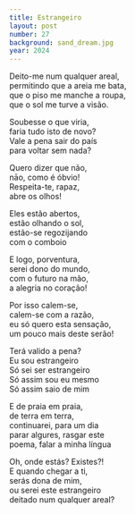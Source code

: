 ```yaml
---
title: Estrangeiro
layout: post
number: 27
background: sand_dream.jpg
year: 2024
---
```


Deito-me num qualquer areal,  
permitindo que a areia me bata,  
que o piso me manche a roupa,  
que o sol me turve a visão.  

Soubesse o que viria,  
faria tudo isto de novo?  
Vale a pena sair do país  
para voltar sem nada?  

Quero dizer que não,  
nāo, como é óbvio!  
Respeita-te, rapaz,  
abre os olhos!  

Eles estão abertos,  
estão olhando o sol,  
estão-se regozijando  
com o comboio  

E logo, porventura,  
serei dono do mundo,  
com o futuro na mão,  
a alegria no coração!  

Por isso calem-se,  
calem-se com a razão,  
eu só quero esta sensação,  
um pouco mais deste serão!  

Terá valido a pena?  
Eu sou estrangeiro  
Só sei ser estrangeiro  
Só assim sou eu mesmo  
Só assim saio de mim  

E de praia em praia,  
de terra em terra,  
continuarei, para um dia  
parar algures, rasgar este  
poema, falar a minha língua  

Oh, onde estás? Existes?!  
E quando chegar a ti,  
serás dona de mim,  
ou serei este estrangeiro  
deitado num qualquer areal?  
